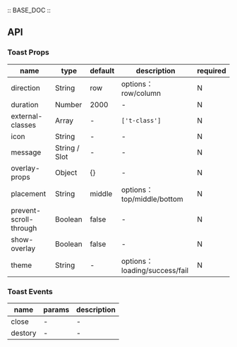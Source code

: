 :: BASE_DOC ::

## API

### Toast Props

name | type | default | description | required
-- | -- | -- | -- | --
direction | String | row | options：row/column | N
duration | Number | 2000 | \- | N
external-classes | Array | - | `['t-class']` | N
icon | String | - | \- | N
message | String / Slot | - | \- | N
overlay-props | Object | {} | \- | N
placement | String | middle | options： top/middle/bottom | N
prevent-scroll-through | Boolean | false | \- | N
show-overlay | Boolean | false | \- | N
theme | String | - | options：loading/success/fail | N

### Toast Events

name | params | description
-- | -- | --
close | \- | \-
destory | \- | \-
